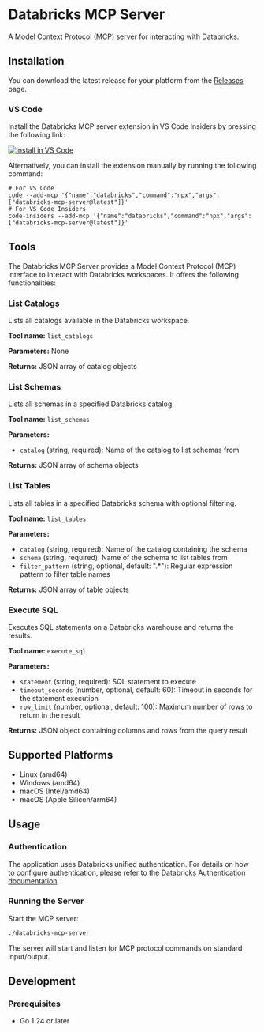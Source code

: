 # Databricks MCP Server

A Model Context Protocol (MCP) server for interacting with Databricks.

## Installation

You can download the latest release for your platform from the [Releases](https://github.com/yourusername/databricks-mcp-server/releases) page.

### VS Code

Install the Databricks MCP server extension in VS Code Insiders by pressing the following link:

[<img src="https://img.shields.io/badge/VS_Code-VS_Code?style=flat-square&label=Install%20Server&color=0098FF" alt="Install in VS Code">](https://vscode.dev/redirect?url=vscode%3Amcp%2Finstall%3F%257B%2522name%2522%253A%2522databricks%2522%252C%2522command%2522%253A%2522npx%2522%252C%2522args%2522%253A%255B%2522-y%2522%252C%2522databricks-mcp-server%2540latest%2522%255D%257D)

Alternatively, you can install the extension manually by running the following command:

```shell
# For VS Code
code --add-mcp '{"name":"databricks","command":"npx","args":["databricks-mcp-server@latest"]}'
# For VS Code Insiders
code-insiders --add-mcp '{"name":"databricks","command":"npx","args":["databricks-mcp-server@latest"]}'
```

## Tools

The Databricks MCP Server provides a Model Context Protocol (MCP) interface to interact with Databricks workspaces. It offers the following functionalities:

### List Catalogs

Lists all catalogs available in the Databricks workspace.

**Tool name:** `list_catalogs`

**Parameters:** None

**Returns:** JSON array of catalog objects

### List Schemas

Lists all schemas in a specified Databricks catalog.

**Tool name:** `list_schemas`

**Parameters:**
- `catalog` (string, required): Name of the catalog to list schemas from

**Returns:** JSON array of schema objects

### List Tables

Lists all tables in a specified Databricks schema with optional filtering.

**Tool name:** `list_tables`

**Parameters:**
- `catalog` (string, required): Name of the catalog containing the schema
- `schema` (string, required): Name of the schema to list tables from
- `filter_pattern` (string, optional, default: ".*"): Regular expression pattern to filter table names

**Returns:** JSON array of table objects

### Execute SQL

Executes SQL statements on a Databricks warehouse and returns the results.

**Tool name:** `execute_sql`

**Parameters:**
- `statement` (string, required): SQL statement to execute
- `timeout_seconds` (number, optional, default: 60): Timeout in seconds for the statement execution
- `row_limit` (number, optional, default: 100): Maximum number of rows to return in the result

**Returns:** JSON object containing columns and rows from the query result

## Supported Platforms

- Linux (amd64)
- Windows (amd64)
- macOS (Intel/amd64)
- macOS (Apple Silicon/arm64)

## Usage

### Authentication

The application uses Databricks unified authentication. For details on how to configure authentication, please refer to the [Databricks Authentication documentation](https://docs.databricks.com/en/dev-tools/auth.html).

### Running the Server

Start the MCP server:

```bash
./databricks-mcp-server
```

The server will start and listen for MCP protocol commands on standard input/output.

## Development

### Prerequisites

- Go 1.24 or later
